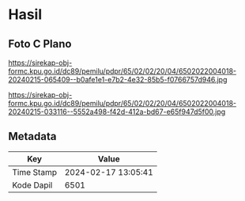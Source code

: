 # Hasil

## Foto C Plano

https://sirekap-obj-formc.kpu.go.id/dc89/pemilu/pdpr/65/02/02/20/04/6502022004018-20240215-065409--b0afe1e1-e7b2-4e32-85b5-f0766757d946.jpg

https://sirekap-obj-formc.kpu.go.id/dc89/pemilu/pdpr/65/02/02/20/04/6502022004018-20240215-033116--5552a498-f42d-412a-bd67-e65f947d5f00.jpg


## Metadata

| Key        | Value               |
| ---------- | ------------------- |
| Time Stamp | 2024-02-17 13:05:41 |
| Kode Dapil | 6501                |



